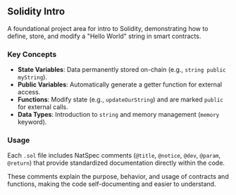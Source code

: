 ## Solidity Intro

A foundational project area for intro to Solidity, demonstrating how to define, store, and modify a "Hello World" string in smart contracts.

### Key Concepts
- **State Variables**: Data permanently stored on-chain (e.g., `string public myString`).
- **Public Variables**: Automatically generate a getter function for external access.
- **Functions**: Modify state (e.g., `updateOurString`) and are marked `public` for external calls.
- **Data Types**: Introduction to `string` and memory management (`memory` keyword).

### Usage
Each `.sol` file includes NatSpec comments (`@title`, `@notice`, `@dev`, `@param`, `@return`) that provide standardized documentation directly within the code. 

These comments explain the purpose, behavior, and usage of contracts and functions, making the code self-documenting and easier to understand.
